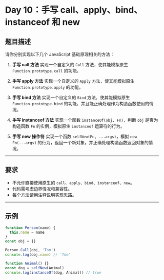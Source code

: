 # Day 10：手写 call、apply、bind、instanceof 和 new

## 题目描述

请你分别实现以下几个 JavaScript 基础原理相关的方法：

1. **手写 call 方法**
   实现一个自定义的 `Call` 方法，使其能模拟原生 `Function.prototype.call` 的功能。

2. **手写 apply 方法**
   实现一个自定义的 `Apply` 方法，使其能模拟原生 `Function.prototype.apply` 的功能。

3. **手写 bind 方法**
   实现一个自定义的 `Bind` 方法，使其能模拟原生 `Function.prototype.bind` 的功能，并且能正确处理作为构造函数使用的情况。

4. **手写 instanceof 方法**
   实现一个函数 `instanceOf(obj, Fn)`，判断 `obj` 是否为构造函数 `Fn` 的实例，模拟原生 `instanceof` 运算符的行为。

5. **手写 new 操作符**
   实现一个函数 `selfNew(Fn, ...args)`，模拟 `new Fn(...args)` 的行为，返回一个新对象，并正确处理构造函数返回对象的情况。

---

## 要求

- 不允许直接使用原生的 `call`、`apply`、`bind`、`instanceof`、`new`。
- 代码需考虑边界情况和兼容性。
- 每个方法请用注释说明实现思路。

---

## 示例

```js
function Person(name) {
  this.name = name
}
const obj = {}

Person.Call(obj, 'Tom')
console.log(obj.name) // 'Tom'

function Animal() {}
const dog = selfNew(Animal)
console.log(instanceOf(dog, Animal)) // true
```
